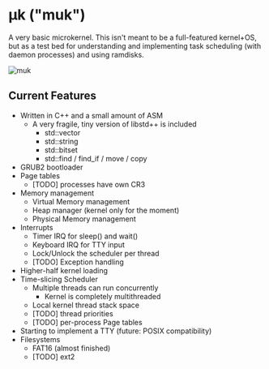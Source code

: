 # &mu;k ("muk")

A very basic microkernel. This isn't meant to be a full-featured kernel+OS, but as a test bed for understanding and implementing task scheduling (with daemon processes) and using ramdisks.

![muk](https://raw.githubusercontent.com/prasoc/muk/master/pic-1.png)

## Current Features
* Written in C++ and a small amount of ASM
    * A very fragile, tiny version of libstd++ is included
		* std::vector
		* std::string
		* std::bitset
        * std::find / find_if / move / copy
* GRUB2 bootloader
* Page tables
    * [TODO] processes have own CR3
* Memory management
    * Virtual Memory management
    * Heap manager (kernel only for the moment)
    * Physical Memory management
* Interrupts
    * Timer IRQ for sleep() and wait()
	* Keyboard IRQ for TTY input
	* Lock/Unlock the scheduler per thread
	* [TODO] Exception handling
* Higher-half kernel loading
* Time-slicing Scheduler
    * Multiple threads can run concurrently
        * Kernel is completely multithreaded
    * Local kernel thread stack space
	* [TODO] thread priorities
    * [TODO] per-process Page tables 
* Starting to implement a TTY (future: POSIX compatibility)
* Filesystems
    * FAT16 (almost finished)
    * [TODO] ext2
